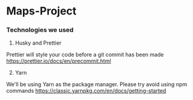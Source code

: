 # Maps-Project

### Technologies we used
1. Husky and Prettier

Prettier will style your code before a git commit has been made
https://prettier.io/docs/en/precommit.html

2. Yarn

We'll be using Yarn as the package manager. Please try avoid using npm commands
https://classic.yarnpkg.com/en/docs/getting-started
